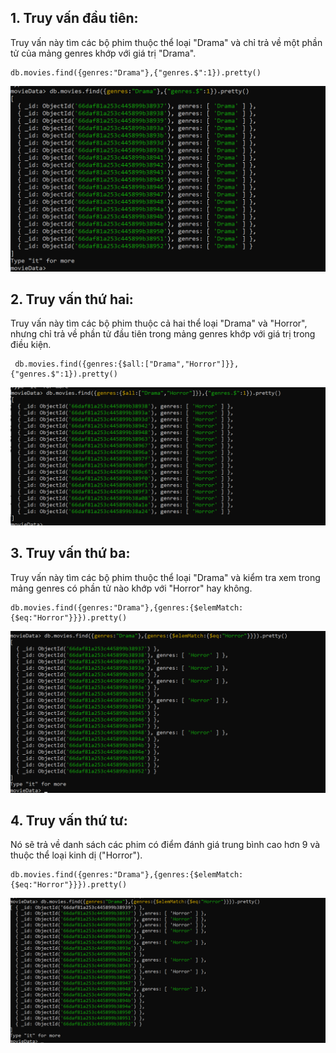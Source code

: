 ## 1. Truy vấn đầu tiên:

Truy vấn này tìm các bộ phim thuộc thể loại "Drama" và chỉ trả về một phần tử của mảng genres khớp với giá trị "Drama".

```
db.movies.find({genres:"Drama"},{"genres.$":1}).pretty()
```

![alt text](/images/examples/image-35.png)

## 2. Truy vấn thứ hai:

Truy vấn này tìm các bộ phim thuộc cả hai thể loại "Drama" và "Horror", nhưng chỉ trả về phần tử đầu tiên trong mảng genres khớp với giá trị trong điều kiện.

```
 db.movies.find({genres:{$all:["Drama","Horror"]}},{"genres.$":1}).pretty()
```

![alt text](/images/examples/image-36.png)

## 3. Truy vấn thứ ba:

Truy vấn này tìm các bộ phim thuộc thể loại "Drama" và kiểm tra xem trong mảng genres có phần tử nào khớp với "Horror" hay không.

```
db.movies.find({genres:"Drama"},{genres:{$elemMatch:{$eq:"Horror"}}}).pretty()
```

![alt text](/images/examples/image-37.png)

## 4. Truy vấn thứ tư:

Nó sẽ trả về danh sách các phim có điểm đánh giá trung bình cao hơn 9 và thuộc thể loại kinh dị ("Horror").

```
db.movies.find({genres:"Drama"},{genres:{$elemMatch:{$eq:"Horror"}}}).pretty()
```

![alt text](/images/examples/image-38.png)
